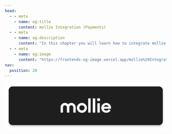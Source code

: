 ```yaml
---
head:
  - - meta
    - name: og:title
      content: mollie Integration (Payments)
  - - meta
    - name: og:description
      content: "In this chapter you will learn how to integrate mollie (Payments)."
  - - meta
    - name: og:image
      content: "https://frontends-og-image.vercel.app/mollie%20Integration.png?fontSize=120px"
nav:
  position: 20
---
```


[<img src="../../../.assets/payment-icons/mollie.webp" alt="mollie Logo" class="mb-8 h-20" />](https://docs.mollie.com/)

<!-- load: ../../../../../examples/mollie-credit-card/README.md -->
